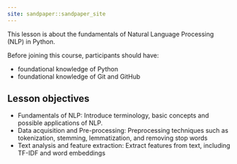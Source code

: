 ```yaml
---
site: sandpaper::sandpaper_site
---
```


This lesson is about the fundamentals of Natural Language Processing (NLP) in Python.

Before joining this course, participants should have:
- foundational knowledge of Python
- foundational knowledge of Git and GitHub

## Lesson objectives

- Fundamentals of NLP: Introduce terminology, basic concepts and possible applications of NLP.
- Data acquisition and Pre-processing: Preprocessing techniques such as tokenization, stemming, lemmatization, and removing stop words
- Text analysis and feature extraction: Extract features from text, including TF-IDF and word embeddings